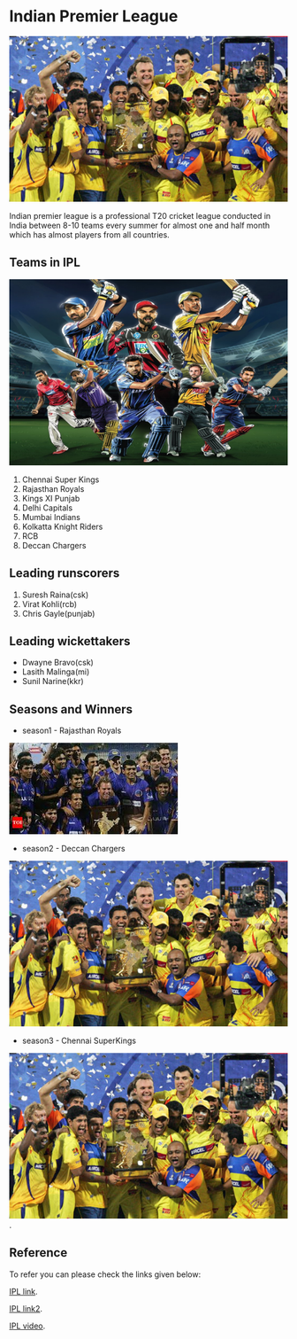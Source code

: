 # Indian Premier League
![](IPL-auction-LIVE-Latest-updates-Indian-Premier-League-910493.jpg)

Indian premier league is a professional T20 cricket league conducted in India between 8-10 teams every summer for almost one and half month which has almost players from all countries.

## Teams in IPL
![](noname-9.png)

1. Chennai Super Kings
2. Rajasthan Royals
3. Kings XI Punjab
4. Delhi Capitals
5. Mumbai Indians
6. Kolkatta Knight Riders
7. RCB 
8. Deccan Chargers

## Leading runscorers

1. Suresh Raina(csk)
2. Virat Kohli(rcb)
3. Chris Gayle(punjab)

## Leading wickettakers
 
- Dwayne Bravo(csk)
- Lasith Malinga(mi)
- Sunil Narine(kkr)


## Seasons and Winners 

- season1 - Rajasthan Royals

![](images.jpg)

- season2 - Deccan Chargers

![](IPL-auction-LIVE-Latest-updates-Indian-Premier-League-910493.jpg)

- season3 - Chennai SuperKings 

![](IPL-auction-LIVE-Latest-updates-Indian-Premier-League-910493.jpg).

## Reference
To refer you can please check the links given below:

[IPL link](https://akm-img-a-in.tosshub.com/indiatoday/images/story/201903/iplcaptainspledge_2.png?y4inrlEFlqaNMuRmoFHEdXY6RMidL4BB).

[IPL link2](https://www.outlookindia.com/public/upload_share/website/IPL-Captains-Twitter1_327480.jpg).

[IPL video](https://www.iplt20.com/video/144983/final-csk-vs-srh-match-highlights).




